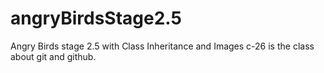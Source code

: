 # angryBirdsStage2.5
Angry Birds stage 2.5 with Class Inheritance and Images
c-26 is the class about git and github.
